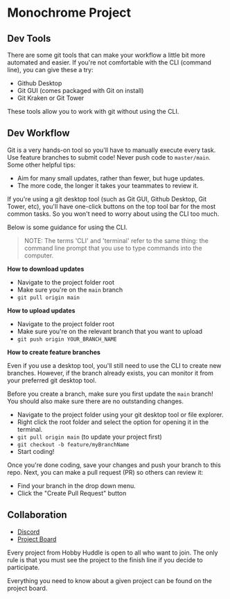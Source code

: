 # Monochrome Project

## Dev Tools

There are some git tools that can make your workflow a little bit more automated and easier. If you're not comfortable with the CLI (command line), you can give these a try:

- Github Desktop
- Git GUI (comes packaged with Git on install)
- Git Kraken or Git Tower

These tools allow you to work with git without using the CLI.

## Dev Workflow

Git is a very hands-on tool so you'll have to manually execute every task. Use feature branches to submit code! Never push code to `master/main`. Some other helpful tips:

* Aim for many small updates, rather than fewer, but huge updates. 
* The more code, the longer it takes your teammates to review it.

If you're using a git desktop tool (such as Git GUI, Github Desktop, Git Tower, etc), you'll have one-click buttons on the top tool bar for the most common tasks. So you won't need to worry about using the CLI too much. 

Below is some guidance for using the CLI.

> NOTE: The terms 'CLI' and 'terminal' refer to the same thing: the command line prompt that you use to type commands into the computer.

**How to download updates**

* Navigate to the project folder root
* Make sure you're on the `main` branch
* `git pull origin main`

**How to upload updates**

* Navigate to the project folder root
* Make sure you're on the relevant branch that you want to upload
* `git push origin YOUR_BRANCH_NAME`

**How to create feature branches**

Even if you use a desktop tool, you'll still need to use the CLI to create new branches. However, if the branch already exists, you can monitor it from your preferred git desktop tool.

Before you create a branch, make sure you first update the `main` branch! You should also make sure there are no outstanding changes.

* Navigate to the project folder using your git desktop tool or file explorer.
* Right click the root folder and select the option for opening it in the terminal.
* `git pull origin main`  (to update your project first)
* `git checkout -b feature/myBranchName`
* Start coding!

Once you're done coding, save your changes and push your branch to this repo. Next, you can make a pull request (PR) so others can review it:

* Find your branch in the drop down menu.
* Click the "Create Pull Request" button 

## Collaboration

* [Discord](https://discord.gg/GHtTV2B7)
* [Project Board](https://trello.com/b/03rH8V64/project-1)

Every project from Hobby Huddle is open to all who want to join. The only rule is that you must see the project to the finish line if you decide to participate. 

Everything you need to know about a given project can be found on the project board.

